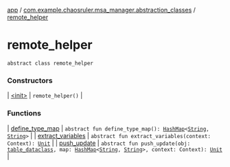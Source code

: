 [app](../../index.md) / [com.example.chaosruler.msa_manager.abstraction_classes](../index.md) / [remote_helper](.)

# remote_helper

`abstract class remote_helper`

### Constructors

| [&lt;init&gt;](-init-.md) | `remote_helper()` |

### Functions

| [define_type_map](define_type_map.md) | `abstract fun define_type_map(): `[`HashMap`](https://kotlinlang.org/api/latest/jvm/stdlib/kotlin.collections/-hash-map/index.html)`<`[`String`](https://kotlinlang.org/api/latest/jvm/stdlib/kotlin/-string/index.html)`, `[`String`](https://kotlinlang.org/api/latest/jvm/stdlib/kotlin/-string/index.html)`>` |
| [extract_variables](extract_variables.md) | `abstract fun extract_variables(context: Context): `[`Unit`](https://kotlinlang.org/api/latest/jvm/stdlib/kotlin/-unit/index.html) |
| [push_update](push_update.md) | `abstract fun push_update(obj: `[`table_dataclass`](../table_dataclass/index.md)`, map: `[`HashMap`](https://kotlinlang.org/api/latest/jvm/stdlib/kotlin.collections/-hash-map/index.html)`<`[`String`](https://kotlinlang.org/api/latest/jvm/stdlib/kotlin/-string/index.html)`, `[`String`](https://kotlinlang.org/api/latest/jvm/stdlib/kotlin/-string/index.html)`>, context: Context): `[`Unit`](https://kotlinlang.org/api/latest/jvm/stdlib/kotlin/-unit/index.html) |

